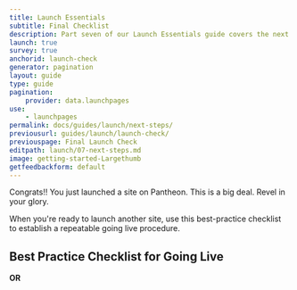 ```yaml
---
title: Launch Essentials
subtitle: Final Checklist
description: Part seven of our Launch Essentials guide covers the next steps to take after your site goes live.
launch: true
survey: true
anchorid: launch-check
generator: pagination
layout: guide
type: guide
pagination:
    provider: data.launchpages
use:
    - launchpages
permalink: docs/guides/launch/next-steps/
previousurl: guides/launch/launch-check/
previouspage: Final Launch Check
editpath: launch/07-next-steps.md
image: getting-started-Largethumb
getfeedbackform: default
---
```

Congrats!! You just launched a site on Pantheon. This is a big deal. Revel in your glory.

When you're ready to launch another site, use this best-practice checklist to establish a repeatable going live procedure.
## Best Practice Checklist for Going Live

<ChecklistItem title="Create the Live environment" link="/guides/quickstart/create-test-live/" />

<ChecklistItem title="Upgrade Site Plan" link="/guides/launch/plans/" />

<ChecklistItem title="Enable and Schedule Weekly Backups" link="/guides/launch/launch-check/" />

<ChecklistItem title="Enable Redis" link="/redis/#enable-redis" />

<ChecklistItem title="Configure Caching" link="/global-cdn-caching/" />

<ChecklistItem title="Test Cache" link="/test-global-cdn-caching/" />

<ChecklistItem title="Disable XML-RPC For WordPress" link="/wordpress-best-practices/#avoid-xml-rpc-attacks" />

<ChecklistItem title="Set Up Outgoing Email" link="/email/" />

<ChecklistItem title="Activate New Relic Pro" link="/new-relic/#activate-new-relic-apm-pro" />

<ChecklistItem title="Setup Availability Monitoring" link="/new-relic/#configure-ping-monitors-for-availability" />

<ChecklistItem title="Load and Performance Test" link="/load-and-performance-testing/" />

<ChecklistItem title="Add Domains to the Live Environment" link="/guides/launch/domains/" />

<ChecklistItem title="Redirect to a Primary Domain" link="/guides/launch/redirects/" />

<ChecklistItem title="Configure DNS" link="/guides/launch/domains/" />

<ChecklistItem title="WordPress Launch Check" link="/wordpress-launch-check/" />

**OR**

<ChecklistItem title="Drupal Launch Check" link="/drupal-launch-check/" />

<ChecklistItem title="Review Status Report" link="/guides/launch/launch-check/" />
